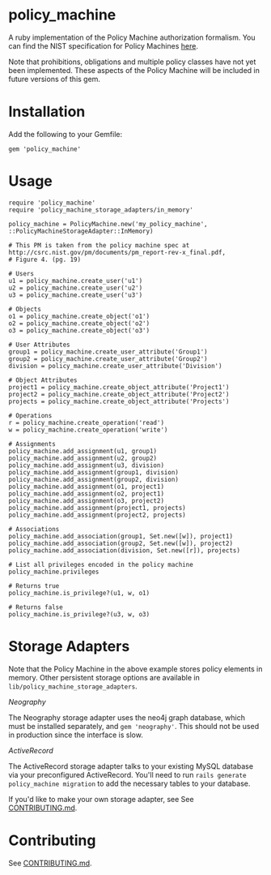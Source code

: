 policy_machine
==============

A ruby implementation of the Policy Machine authorization formalism.  You can find the NIST specification for Policy
Machines [here](http://csrc.nist.gov/pm/documents/pm_report-rev-x_final.pdf).

Note that prohibitions, obligations and multiple policy classes have not yet been implemented.  These aspects of the Policy Machine
will be included in future versions of this gem.

# Installation

Add the following to your Gemfile:
```
gem 'policy_machine'
```

# Usage
```
require 'policy_machine'
require 'policy_machine_storage_adapters/in_memory'

policy_machine = PolicyMachine.new('my_policy_machine', ::PolicyMachineStorageAdapter::InMemory)

# This PM is taken from the policy machine spec at http://csrc.nist.gov/pm/documents/pm_report-rev-x_final.pdf,
# Figure 4. (pg. 19)

# Users
u1 = policy_machine.create_user('u1')
u2 = policy_machine.create_user('u2')
u3 = policy_machine.create_user('u3')

# Objects
o1 = policy_machine.create_object('o1')
o2 = policy_machine.create_object('o2')
o3 = policy_machine.create_object('o3')

# User Attributes
group1 = policy_machine.create_user_attribute('Group1')
group2 = policy_machine.create_user_attribute('Group2')
division = policy_machine.create_user_attribute('Division')

# Object Attributes
project1 = policy_machine.create_object_attribute('Project1')
project2 = policy_machine.create_object_attribute('Project2')
projects = policy_machine.create_object_attribute('Projects')

# Operations
r = policy_machine.create_operation('read')
w = policy_machine.create_operation('write')

# Assignments
policy_machine.add_assignment(u1, group1)
policy_machine.add_assignment(u2, group2)
policy_machine.add_assignment(u3, division)
policy_machine.add_assignment(group1, division)
policy_machine.add_assignment(group2, division)
policy_machine.add_assignment(o1, project1)
policy_machine.add_assignment(o2, project1)
policy_machine.add_assignment(o3, project2)
policy_machine.add_assignment(project1, projects)
policy_machine.add_assignment(project2, projects)

# Associations
policy_machine.add_association(group1, Set.new([w]), project1)
policy_machine.add_association(group2, Set.new([w]), project2)
policy_machine.add_association(division, Set.new([r]), projects)

# List all privileges encoded in the policy machine
policy_machine.privileges

# Returns true
policy_machine.is_privilege?(u1, w, o1)

# Returns false
policy_machine.is_privilege?(u3, w, o3)
```

# Storage Adapters

Note that the Policy Machine in the above example stores policy elements in memory.  Other persistent
storage options are available in `lib/policy_machine_storage_adapters`.

*Neography*

The Neography storage adapter uses the neo4j graph database, which must be installed separately,
and `gem 'neography'`. This should not be used in production since the interface is slow.

*ActiveRecord*

The ActiveRecord storage adapter talks to your existing MySQL database via your preconfigured
ActiveRecord. You'll need to run `rails generate policy_machine migration` to add the necessary
tables to your database.

If you'd like to make your own storage adapter, see See [CONTRIBUTING.md](CONTRIBUTING.md).

# Contributing

See [CONTRIBUTING.md](CONTRIBUTING.md).
